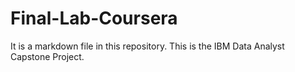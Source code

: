 # Final-Lab-Coursera
It is a markdown file in this repository.
This is the IBM Data Analyst Capstone Project.

